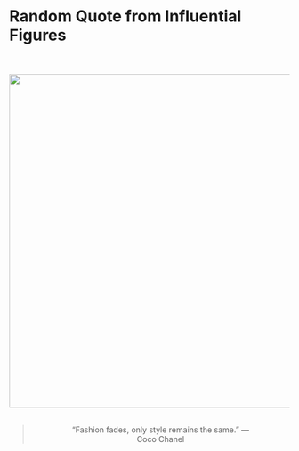 # Random Quote from Influential Figures

<div align="center">
  <br>
  <br>
  <a href="https://en.wikipedia.org/wiki/Coco_Chanel" title="Coco Chanel - Wikipedia"><img src="https://upload.wikimedia.org/wikipedia/commons/2/22/Coco_Chanel_in_Los_Angeles%2C_1931_%28cropped%29.jpg" width="600px"></a>
  <br>
  <br>
  <blockquote>&ldquo;Fashion fades, only style remains the same.&rdquo; &mdash; <footer>Coco Chanel</footer></blockquote>
</div>
  